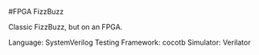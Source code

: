 #FPGA FizzBuzz

Classic FizzBuzz, but on an FPGA. 

Language: SystemVerilog
Testing Framework: cocotb
Simulator: Verilator
